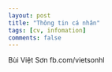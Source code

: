 ```yaml
---
layout: post
title: "Thông tin cá nhân"
tags: [cv, infomation]
comments: false
---
```


Bùi Việt Sơn
fb.com/vietsonhl
